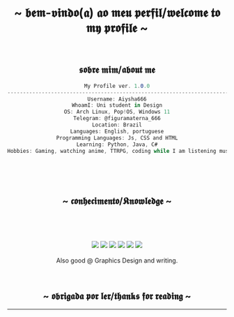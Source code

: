 <body>
  <center>
<h1 align="center">~ 𝖇𝖊𝖒-𝖛𝖎𝖓𝖉𝖔(𝖆) 𝖆𝖔 𝖒𝖊𝖚 𝖕𝖊𝖗𝖋𝖎𝖑/𝖜𝖊𝖑𝖈𝖔𝖒𝖊 𝖙𝖔 𝖒𝖞 𝖕𝖗𝖔𝖋𝖎𝖑𝖊 ~</h1>
<br>
<h2 align="center"> 𝖘𝖔𝖇𝖗𝖊 𝖒𝖎𝖒/𝖆𝖇𝖔𝖚𝖙 𝖒𝖊 </h2>

```csharp
My Profile ver. 1.0.0
-----------------------------------------------------------------------------------
Username: Aiysha666
WhoamI: Uni student in Design
OS: Arch Linux, Pop!OS, Windows 11
Telegram: @figuramaterna_666
Location: Brazil
Languages: English, portuguese
Programming Languages: Js, CSS and HTML
Learning: Python, Java, C#
Hobbies: Gaming, watching anime, TTRPG, coding while I am listening music

```

<br><br><br>
</div>
<div>
<h2 align="center">            ~ 𝖈𝖔𝖓𝖍𝖊𝖈𝖎𝖒𝖊𝖓𝖙𝖔/𝕶𝖓𝖔𝖜𝖑𝖊𝖉𝖌𝖊 ~</h2>
 <br>
<p>
  </div>
</div>
<div>
  <br>
<p align="center"><img src="https://img.shields.io/badge/python-3670A0?style=for-the-badge&logo=python&logoColor=ffdd54"/> <img src="https://img.shields.io/badge/html5-%23E34F26.svg?style=for-the-badge&logo=html5&logoColor=white"/> <img src="https://img.shields.io/badge/javascript-%23323330.svg?style=for-the-badge&logo=javascript&logoColor=%23F7DF1E"/> <img src="https://img.shields.io/badge/java-%23ED8B00.svg?style=for-the-badge&logo=openjdk&logoColor=white"/> <img src="https://img.shields.io/badge/css3-%231572B6.svg?style=for-the-badge&logo=css3&logoColor=white"/> <img src="https://img.shields.io/badge/c%23-%23239120.svg?style=for-the-badge&logo=csharp&logoColor=white"> <br><br>
Also good @ Graphics Design and writing.
</p>
<br>
<h2 align="center"> ~ 𝖔𝖇𝖗𝖎𝖌𝖆𝖉𝖆 𝖕𝖔𝖗 𝖑𝖊𝖗/𝖙𝖍𝖆𝖓𝖐𝖘 𝖋𝖔𝖗 𝖗𝖊𝖆𝖉𝖎𝖓𝖌 ~ </h2>
<div align="center">
</div>
<hr>
</div>
</div>
    </center>
</body>
